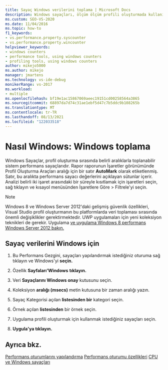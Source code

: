 ```yaml
---
title: Sayaç Windows verilerini toplama | Microsoft Docs
description: Windows sayaçları, ölçüm ölçüm profili oluşturmada kullanılır. Sayaç verilerini Windows ve analizi tek bir toplama aralığıyla kısıtlamayı öğrenin.
ms.custom: SEO-VS-2020
ms.date: 11/04/2016
ms.topic: how-to
f1_keywords:
- vs.performance.property.syscounter
- vs.performance.property.wincounter
helpviewer_keywords:
- windows counters
- performance tools, using windows counters
- profiling tools, using windows counters
author: mikejo5000
ms.author: mikejo
manager: jmartens
ms.technology: vs-ide-debug
monikerRange: vs-2017
ms.workload:
- multiple
ms.openlocfilehash: bf19e1ac15867069aeec19151cd00258564a3865
ms.sourcegitcommit: 68897da7d74c31ae1ebf5d47c7b5ddc9b108265b
ms.translationtype: MT
ms.contentlocale: tr-TR
ms.lasthandoff: 08/13/2021
ms.locfileid: "122033518"
---
```

# <a name="how-to-collect-windows-counter-data"></a>Nasıl Windows: Windows toplama

Windows Sayaçlar, profil oluşturma sırasında belirli aralıklarla toplanabilir sistem performans sayaçlarıdır. Rapor raporunun İşaretler görünümünde Profil Oluşturma Araçları aralığı için bir satır **AutoMark** olarak etiketlenmiş. Satır, bu aralıkta performans sayacı değerlerini açıklayan sütunlar içerir. Analizi belirli iki işaret arasındaki bir süreyle kısıtlamak için işaretleri seçin, sağ tıklayın ve kısayol menüsünden İşaretlere Göre  >   Filtrele'yi seçin.

> [!NOTE]
> Windows 8 ve Windows Server 2012'daki gelişmiş güvenlik özellikleri, Visual Studio profil oluşturmanın bu platformlarda veri toplaması sırasında önemli değişiklikler gerektirmektedir. UWP uygulamaları için yeni koleksiyon teknikleri de gerekir. Uygulama [ve uygulama Windows 8 performans Windows Server 2012 bakın.](../profiling/performance-tools-on-windows-8-and-windows-server-2012-applications.md)

## <a name="to-collect-windows-counter-data"></a>Sayaç verilerini Windows için

1. Bu Performans Gezgini, sayaçları yapılandırmak istediğiniz oturuma sağ tıklayın ve Windows'yi **seçin.**

2. Özellik **Sayfaları'Windows** **tıklayın.**

3. Veri **Sayaçlarını Windows onay** kutusunu seçin.

4. Koleksiyon **aralığı (msecs)** metin kutusuna bir zaman aralığı yazın.

5. Sayaç Kategorisi açılan **listesinden bir** kategori seçin.

6. Örnek açılan **listesinden** bir örnek seçin.

7. Uygulama profili oluşturmak için kullanmak istediğiniz sayaçları seçin.

8. **Uygula'ya tıklayın.**

## <a name="see-also"></a>Ayrıca bkz.

[Performans oturumlarını yapılandırma](../profiling/configuring-performance-sessions.md) 
 [Performans oturumu özellikleri](../profiling/performance-session-properties.md) 
 [CPU ve Windows sayaçları](../profiling/cpu-and-windows-counters.md)
